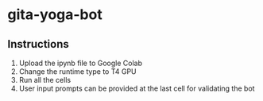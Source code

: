 # gita-yoga-bot

## Instructions
<ol>
  <li>Upload the ipynb file to Google Colab</li>
  <li>Change the runtime type to T4 GPU</li>
  <li>Run all the cells</li>
  <li>User input prompts can be provided at the last cell for validating the bot</li>
</ol>
